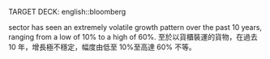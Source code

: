 TARGET DECK: english::bloomberg

sector has seen an extremely volatile growth pattern over the past 10 years, ranging from a low of 10% to a high of 60%.
至於以貨櫃裝運的貨物，在過去 10 年，增長極不穩定，幅度由低至 10%至高達 60% 不等。